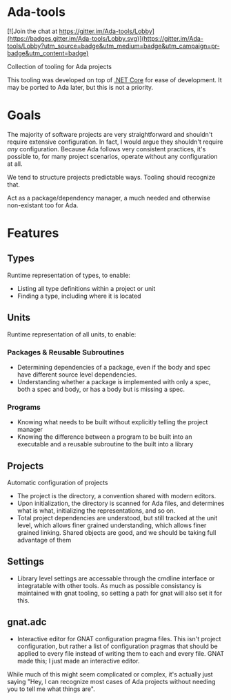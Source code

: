 # Ada-tools

[![Join the chat at https://gitter.im/Ada-tools/Lobby](https://badges.gitter.im/Ada-tools/Lobby.svg)](https://gitter.im/Ada-tools/Lobby?utm_source=badge&utm_medium=badge&utm_campaign=pr-badge&utm_content=badge)

Collection of tooling for Ada projects

This tooling was developed on top of [.NET Core](https://dotnet.github.io/) for ease of development. It may be ported to Ada later, but this is not a priority.

# Goals
The majority of software projects are very straightforward and shouldn't require extensive configuration. In fact, I would argue they shouldn't require _any_ configuration. Because Ada follows very consistent practices, it's possible to, for many project scenarios, operate without any configuration at all.

We tend to structure projects predictable ways. Tooling should recognize that.

Act as a package/dependency manager, a much needed and otherwise non-existant too for Ada.

# Features
## Types
Runtime representation of types, to enable:
 * Listing all type definitions within a project or unit
 * Finding a type, including where it is located
## Units
Runtime representation of all units, to enable:
### Packages & Reusable Subroutines
 * Determining dependencies of a package, even if the body and spec have different source level dependencies.
 * Understanding whether a package is implemented with only a spec, both a spec and body, or has a body but is missing a spec.
### Programs
 * Knowing what needs to be built without explicitly telling the project manager
 * Knowing the difference between a program to be built into an executable and a reusable subroutine to the built into a library
## Projects
Automatic configuration of projects
   * The project is the directory, a convention shared with modern editors.
   * Upon initialization, the directory is scanned for Ada files, and determines what is what, initializing the representations, and so on.
   * Total project dependencies are understood, but still tracked at the unit level, which allows finer grained understanding, which allows finer grained linking. Shared objects are good, and we should be taking full advantage of them
## Settings
 * Library level settings are accessable through the cmdline interface or integratable with other tools. As much as possible consistancy is maintained with gnat tooling, so setting a path for gnat will also set it for this.
## gnat.adc
 * Interactive editor for GNAT configuration pragma files. This isn't project configuration, but rather a list of configuration pragmas that should be applied to every file instead of writing them to each and every file. GNAT made this; I just made an interactive editor.

While much of this might seem complicated or complex, it's actually just saying "Hey, I can recognize most cases of Ada projects without needing you to tell me what things are".